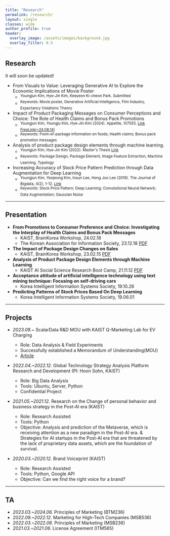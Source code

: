 ```yaml
---  
title: "Research"
permalink: /research/
layout: single
classes: wide
author_profile: true
header:
  overlay_image: /assets/images/background.jpg
  overlay_filter: 0.5
---
```

## Research

It will soon be updated!

- From Visuals to Value: Leveraging Generative AI to Explore the Economic Implications of Movie Poster
    - <sup> Youngjun Kim, Hye-Jin Kim, Keeyeon Ki-cheon Park. Submitted </sup>
    - <sup> Keywords: Movie poster, Generative Artificial Intelligence, Film Industry, Expectancy Violations Theory </sup>
- Impact of Product Packaging Messages on Consumer Perceptions and Choice: The Role of Health Claims and Bonus Pack Promotions
    - <sup> Youngjun Kim, Youngju Kim, Hye-Jin Kim (2024). Appetite, 107555. [Link](https://doi.org/10.1016/j.appet.2024.107555) [FreeLink(~24.08.14)](https://authors.elsevier.com/c/1jJmJiVKTl9hz) </sup>
    - <sup> Keywords: Front-of-package information on foods; Health claims; Bonus pack promotion messages </sup>
- Analysis of product package design elements through machine learning.
    - <sup> Youngjun Kim, Hye-Jin Kim (2022). Master's Thesis [Link](https://koasas.kaist.ac.kr/handle/10203/308150) </sup>
    - <sup>	Keywords: Package Design, Package Element, Image Feature Extraction, Machine Learning, Typology  </sup>
- Increasing Accuracy of Stock Price Pattern Prediction through Data Augmentation for Deep Learning
    - <sup> Youngjun Kim, Yeojeong Kim, Insun Lee, Hong Joo Lee (2019). The Journal of Bigdata, 4(2), 1-12. [Link](https://haribojun.github.io/exp1/) </sup>
    - <sup>	Keywords: Stock Price Pattern; Deep Learning; Convolutional Neural Network; Data Augmentation; Gaussian Noise </sup>


---
## Presentation

- **From Promotions to Consumer Preference and Choice: Investigating the Interplay of Health Claims and Bonus Pack Messages**
  - KAIST, BrainKorea Workshop, 24.02.18
  - The Korean Association for Information Society, 23.12.18 [PDF](https://haribojun.github.io/assets/pdfs/240218_presentation.pdf)
- **The Impact of Package Design Changes on Sales**
  - KAIST, BrainKorea Workshop, 23.02.15 [PDF](https://haribojun.github.io/assets/pdfs/230215_presentation.pdf)
- **Analysis of Product Package Design Elements through Machine Learning**
  - KAIST AI Social Science Research Boot Camp, 21.11.12 [PDF](https://haribojun.github.io/assets/pdfs/211112_presentation.pdf)
- **Acceptance attitude of artificial intelligence technology using text mining technique: Focusing on self-driving cars**
  - Korea Intelligent Information Systems Society, 19.10.26
- **Predicting Patterns of Stock Prices Based On Deep Learning**
  - Korea Intelligent Information Systems Society, 19.06.01



---


## Projects

- *2023.08.~* ScalarData R&D MOU with KAIST Q-Marketing Lab for EV Charging
  - Role: Data Analysis & Field Experiments
  - Successfully established a Memorandum of Understanding(MOU)
  - [Article](https://www.hankyung.com/economy/article/202308259512O)

- *2022.04.~2022.12.* Global Technology Strategy Analysis Platform Research and Development (PI: Hoon Sohn, KAIST) 
  - Role: Big Data Analysis
  - Tools: Ubuntu, Server, Python
  - Confidential Project

- *2021.05.~2021.12.* Research on the Change of personal behavior and business strategy in the Post-AI era (KAIST) 
  - Role: Research Assisted
  - Tools: Python
  - Objective: Analysis and prediction of the Metaverse, which is receiving attention as a new paradigm in the Post-AI era. & Strategies for AI startups in the Post-AI era that are threatened by the lack of proprietary data assets, which are the foundation of survival.

- *2020.03.~2020.12.* Brand Voiceprint (KAIST) 
  - Role: Research Assisted
  - Tools: Python, Google API
  - Objective: Can we find the right voice for a brand?

---

## TA

- *2023.03.~2024.06.* Principles of Marketing (BTM236)
- *2022.09.~2022.12.* Marketing for High-Tech Companies (MSB536)
- *2022.03.~2022.06.* Principles of Marketing (MSB236)
- *2021.03.~2021.06.* License Agreement (ITM565)

